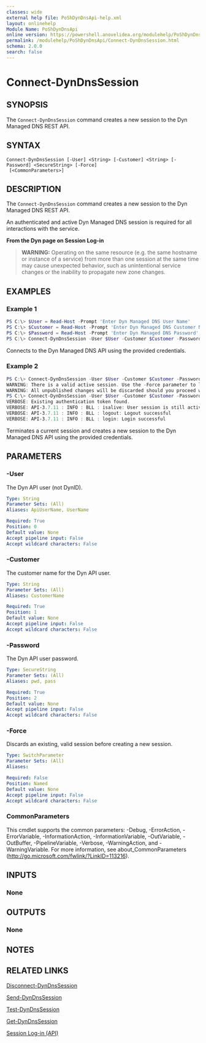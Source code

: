 ```yaml
---
classes: wide
external help file: PoShDynDnsApi-help.xml
layout: onlinehelp
Module Name: PoShDynDnsApi
online version: https://powershell.anovelidea.org/modulehelp/PoShDynDnsApi/Connect-DynDnsSession.html
permalink: /modulehelp/PoShDynDnsApi/Connect-DynDnsSession.html
schema: 2.0.0
search: false
---
```


# Connect-DynDnsSession

## SYNOPSIS
The `Connect-DynDnsSession` command creates a new session to the Dyn Managed DNS REST API.

## SYNTAX

```
Connect-DynDnsSession [-User] <String> [-Customer] <String> [-Password] <SecureString> [-Force]
 [<CommonParameters>]
```

## DESCRIPTION
The `Connect-DynDnsSession` command creates a new session to the Dyn Managed DNS REST API.

An authenticated and active Dyn Managed DNS session is required for all interactions with the service.

**From the Dyn page on Session Log-in**
>**WARNING:** Operating on the same resource (e.g. the same hostname or instance of a service) from more than one session at the same time may cause unexpected behavior, such as unintentional service changes or the inability to propagate new zone changes.

## EXAMPLES

### Example 1
```powershell
PS C:\> $User = Read-Host -Prompt 'Enter Dyn Managed DNS User Name'
PS C:\> $Customer = Read-Host -Prompt 'Enter Dyn Managed DNS Customer Name'
PS C:\> $Password = Read-Host -Prompt 'Enter Dyn Managed DNS Password' -AsSecureString
PS C:\> Connect-DynDnsSession -User $User -Customer $Customer -Password $Password
```

Connects to the Dyn Managed DNS API using the provided credentials.

### Example 2
```powershell
PS C:\> Connect-DynDnsSession -User $User -Customer $Customer -Password $Password
WARNING: There is a valid active session. Use the -Force parameter to logoff and create a new session.
WARNING: All unpublished changes will be discarded should you proceed with creating a new session.
PS C:\> Connect-DynDnsSession -User $User -Customer $Customer -Password $Password -Force -Verbose
VERBOSE: Existing authentication token found.
VERBOSE: API-3.7.11 : INFO : BLL : isalive: User session is still active
VERBOSE: API-3.7.11 : INFO : BLL : logout: Logout successful
VERBOSE: API-3.7.11 : INFO : BLL : login: Login successful
```

Terminates a current session and creates a new session to the Dyn Managed DNS API using the provided credentials.

## PARAMETERS

### -User
The Dyn API user (not DynID).

```yaml
Type: String
Parameter Sets: (All)
Aliases: ApiUserName, UserName

Required: True
Position: 0
Default value: None
Accept pipeline input: False
Accept wildcard characters: False
```

### -Customer
The customer name for the Dyn API user.

```yaml
Type: String
Parameter Sets: (All)
Aliases: CustomerName

Required: True
Position: 1
Default value: None
Accept pipeline input: False
Accept wildcard characters: False
```

### -Password
The Dyn API user password.

```yaml
Type: SecureString
Parameter Sets: (All)
Aliases: pwd, pass

Required: True
Position: 2
Default value: None
Accept pipeline input: False
Accept wildcard characters: False
```

### -Force
Discards an existing, valid session before creating a new session.

```yaml
Type: SwitchParameter
Parameter Sets: (All)
Aliases:

Required: False
Position: Named
Default value: None
Accept pipeline input: False
Accept wildcard characters: False
```

### CommonParameters
This cmdlet supports the common parameters: -Debug, -ErrorAction, -ErrorVariable, -InformationAction, -InformationVariable, -OutVariable, -OutBuffer, -PipelineVariable, -Verbose, -WarningAction, and -WarningVariable. For more information, see about_CommonParameters (http://go.microsoft.com/fwlink/?LinkID=113216).

## INPUTS

### None

## OUTPUTS

### None

## NOTES

## RELATED LINKS

[Disconnect-DynDnsSession](https://powershell.anovelidea.org/modulehelp/PoShDynDnsApi/Disconnect-DynDnsSession.html)

[Send-DynDnsSession](https://powershell.anovelidea.org/modulehelp/PoShDynDnsApi/Send-DynDnsSession.html)

[Test-DynDnsSession](https://powershell.anovelidea.org/modulehelp/PoShDynDnsApi/Test-DynDnsSession.html)

[Get-DynDnsSession](https://powershell.anovelidea.org/modulehelp/PoShDynDnsApi/Get-DynDnsSession.html)

[Session Log-in (API)](https://help.dyn.com/session-log-in/)